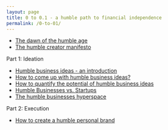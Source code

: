 ```yaml
---
layout: page
title: 0 to 0.1 - a humble path to financial independence
permalink: /0-to-01/
---
```




- [The dawn of the humble age](/dawn)
- [The humble creator manifesto](/manifesto)

Part 1: Ideation

- [Humble business ideas - an introduction](/humble_introduction)
- [How to come up with humble business ideas?](/ideation)
- [How to quantify the potential of humble business ideas](/quantify)
- [Humble Businesses vs. Startups](/humble_vs_startups)
- [The humble businesses hyperspace](/hyperspace)

Part 2: Execution

- [How to create a humble personal brand](/humble_brand)
